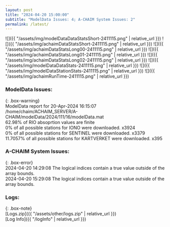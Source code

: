 ```yaml
---
layout: post
title: "2024-04-20 15:00:00"
subtitle: "ModelData Issues: 4; A-CHAIM System Issues: 2"
permalink: /latest/
---
```


![]({{ "/assets/img/modelDataDataStatsShort-2411115.png" | relative_url }})
![]({{ "/assets/img/achaimDataStatsShort-2411115.png" | relative_url }})
![]({{ "/assets/img/achaimDataStatsLong00-2411115.png" | relative_url }})
![]({{ "/assets/img/achaimDataStatsLong01-2411115.png" | relative_url }})
![]({{ "/assets/img/achaimDataStatsLong02-2411115.png" | relative_url }})
![]({{ "/assets/img/modelDataDataStats-2411115.png" | relative_url }})
![]({{ "/assets/img/modelDataStationStats-2411115.png" | relative_url }})
![]({{ "/assets/img/achaimRunTime-2411115.png" | relative_url }})


### ModelData Issues:  
  
{: .box-warning}  
 ModelData report for 20-Apr-2024 16:15:07   
 /home/chaim/ACHAIM_SERVER/A-CHAIM/modelData/2024/111/16/modelData.mat   
 62.98% of RIO absoprtion values are finite   
 0% of all possible stations for IONO were downloaded. x3924   
 0% of all possible stations for SENTINEL were downloaded. x3379   
 11.7057% of all possible stations for KARTVERKET were downloaded. x395   
  
### A-CHAIM System Issues:  
  
{: .box-error}  
2024-04-20 14:29:08 The logical indices contain a true value outside of the array bounds.  
2024-04-20 15:29:08 The logical indices contain a true value outside of the array bounds.  

### Logs:  
  
{: .box-note}  
[Logs.zip]({{ "/assets/other/logs.zip" | relative_url }})  
[Log Info]({{ "/logInfo" | relative_url }})  
